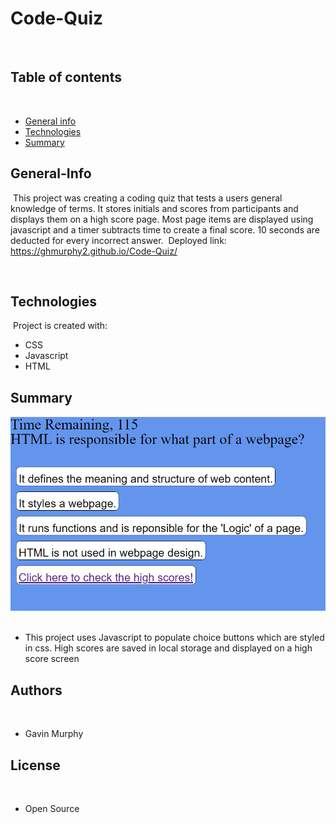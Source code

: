 # Code-Quiz
​
## Table of contents
​
- [General info](#General-Info)
- [Technologies](#Technologies)
- [Summary](#Summary)
​
​
## General-Info
​
This project was creating a coding quiz that tests a users general knowledge of terms. It stores initials and scores from participants and displays them on a high score page. Most page items are displayed using javascript and a timer subtracts time to create a final score. 10 seconds are deducted for every incorrect answer.
​
Deployed link: 
​https://ghmurphy2.github.io/Code-Quiz/
​

​
## Technologies
​
Project is created with:
​
- CSS
- Javascript
- HTML
​

## Summary

![Image](assets/quiz.png)
​
- ​This project uses Javascript to populate choice buttons which are styled in css. High scores are saved in local storage and displayed on a high score screen
​
​
## Authors
​
- Gavin Murphy
​
## License
​
- Open Source